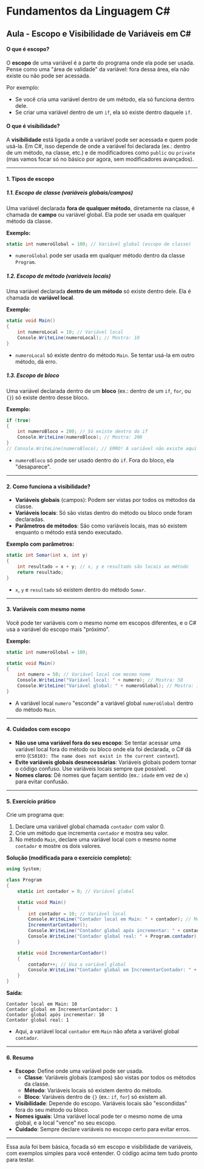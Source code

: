# Fundamentos da Linguagem C#

## **Aula - Escopo e Visibilidade de Variáveis em C#**

#### **O que é escopo?**
O **escopo** de uma variável é a parte do programa onde ela pode ser usada. Pense como uma "área de validade" da variável: fora dessa área, ela não existe ou não pode ser acessada.

Por exemplo:
- Se você cria uma variável dentro de um método, ela só funciona dentro dele.
- Se criar uma variável dentro de um `if`, ela só existe dentro daquele `if`.

#### **O que é visibilidade?**
A **visibilidade** está ligada a onde a variável pode ser acessada e quem pode usá-la. Em C#, isso depende de onde a variável foi declarada (ex.: dentro de um método, na classe, etc.) e de modificadores como `public` ou `private` (mas vamos focar só no básico por agora, sem modificadores avançados).

---

#### **1. Tipos de escopo**

##### **1.1. Escopo de classe (variáveis globais/campos)**
Uma variável declarada **fora de qualquer método**, diretamente na classe, é chamada de **campo** ou variável global. Ela pode ser usada em qualquer método da classe.

**Exemplo:**
```csharp
static int numeroGlobal = 100; // Variável global (escopo de classe)
```

- `numeroGlobal` pode ser usada em qualquer método dentro da classe `Program`.

##### **1.2. Escopo de método (variáveis locais)**
Uma variável declarada **dentro de um método** só existe dentro dele. Ela é chamada de **variável local**.

**Exemplo:**
```csharp
static void Main()
{
    int numeroLocal = 10; // Variável local
    Console.WriteLine(numeroLocal); // Mostra: 10
}
```
- `numeroLocal` só existe dentro do método `Main`. Se tentar usá-la em outro método, dá erro.

##### **1.3. Escopo de bloco**
Uma variável declarada dentro de um **bloco** (ex.: dentro de um `if`, `for`, ou `{}`) só existe dentro desse bloco.

**Exemplo:**
```csharp
if (true)
{
    int numeroBloco = 200; // Só existe dentro do if
    Console.WriteLine(numeroBloco); // Mostra: 200
}
// Console.WriteLine(numeroBloco); // ERRO! A variável não existe aqui
```

- `numeroBloco` só pode ser usado dentro do `if`. Fora do bloco, ela "desaparece".

---

#### **2. Como funciona a visibilidade?**
- **Variáveis globais** (campos): Podem ser vistas por todos os métodos da classe.
- **Variáveis locais**: Só são vistas dentro do método ou bloco onde foram declaradas.
- **Parâmetros de métodos**: São como variáveis locais, mas só existem enquanto o método está sendo executado.

**Exemplo com parâmetros:**
```csharp
static int Somar(int x, int y)
{
    int resultado = x + y; // x, y e resultado são locais ao método
    return resultado;
}
```
- `x`, `y` e `resultado` só existem dentro do método `Somar`.

---

#### **3. Variáveis com mesmo nome**
Você pode ter variáveis com o mesmo nome em escopos diferentes, e o C# usa a variável do escopo mais "próximo".

**Exemplo:**
```csharp
static int numeroGlobal = 100;

static void Main()
{
    int numero = 50; // Variável local com mesmo nome
    Console.WriteLine("Variável local: " + numero); // Mostra: 50
    Console.WriteLine("Variável global: " + numeroGlobal); // Mostra: 100
}
```

- A variável local `numero` "esconde" a variável global `numeroGlobal` dentro do método `Main`.

---

#### **4. Cuidados com escopo**
- **Não use uma variável fora do seu escopo**: Se tentar acessar uma variável local fora do método ou bloco onde ela foi declarada, o C# dá erro (`CS0103: The name does not exist in the current context`).
- **Evite variáveis globais desnecessárias**: Variáveis globais podem tornar o código confuso. Use variáveis locais sempre que possível.
- **Nomes claros**: Dê nomes que façam sentido (ex.: `idade` em vez de `x`) para evitar confusão.

---

#### **5. Exercício prático**
Crie um programa que:
1. Declare uma variável global chamada `contador` com valor 0.
2. Crie um método que incrementa `contador` e mostra seu valor.
3. No método `Main`, declare uma variável local com o mesmo nome `contador` e mostre os dois valores.

**Solução (modificada para o exercício completo):**
```csharp
using System;

class Program
{
    static int contador = 0; // Variável global

    static void Main()
    {
        int contador = 10; // Variável local
        Console.WriteLine("Contador local em Main: " + contador); // Mostra: 10
        IncrementarContador();
        Console.WriteLine("Contador global após incrementar: " + contador); // Mostra: 10 (local)
        Console.WriteLine("Contador global real: " + Program.contador); // Mostra: 1
    }

    static void IncrementarContador()
    {
        contador++; // Usa a variável global
        Console.WriteLine("Contador global em IncrementarContador: " + contador); // Mostra: 1
    }
}
```

**Saída:**
```
Contador local em Main: 10
Contador global em IncrementarContador: 1
Contador global após incrementar: 10
Contador global real: 1
```

- Aqui, a variável local `contador` em `Main` não afeta a variável global `contador`.

---

#### **6. Resumo**
- **Escopo**: Define onde uma variável pode ser usada.
  - **Classe**: Variáveis globais (campos) são vistas por todos os métodos da classe.
  - **Método**: Variáveis locais só existem dentro do método.
  - **Bloco**: Variáveis dentro de `{}` (ex.: `if`, `for`) só existem ali.
- **Visibilidade**: Depende do escopo. Variáveis locais são "escondidas" fora do seu método ou bloco.
- **Nomes iguais**: Uma variável local pode ter o mesmo nome de uma global, e a local "vence" no seu escopo.
- **Cuidado**: Sempre declare variáveis no escopo certo para evitar erros.

---

Essa aula foi bem básica, focada só em escopo e visibilidade de variáveis, com exemplos simples para você entender. O código acima tem tudo pronto para testar. 
